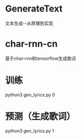 # GenerateText
文本生成--从原理到实现
# char-rnn-cn
基于char-rnn和tensorflow生成歌词

# 训练
python3 gen_lyrics.py 0
 
# 预测（生成歌词）
python3 gen_lyrics.py 1


